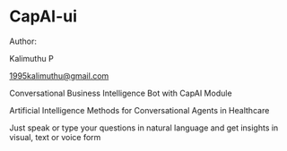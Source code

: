 # CapAI-ui

Author:

Kalimuthu P   </Br>

1995kalimuthu@gmail.com

Conversational Business Intelligence Bot with  CapAI Module

Artificial Intelligence Methods for Conversational Agents in Healthcare

Just speak or type your questions in natural language and get insights in visual, text or voice form
